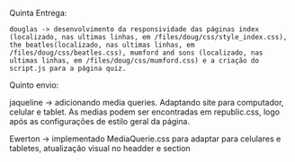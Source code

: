 Quinta Entrega:

	douglas -> desenvolvimento da responsividade das páginas index (localizado, nas ultimas linhas, em /files/doug/css/style_index.css), the beatles(localizado, nas ultimas linhas, em /files/doug/css/beatles.css), mumford and sons (localizado, nas ultimas linhas, em /files/doug/css/mumford.css) e a criação do script.js para a página quiz.


Quinto envio:

jaqueline -> adicionando media queries. Adaptando site para computador, celular e tablet. As medias podem ser encontradas em republic.css, logo após as configurações de estilo geral da página.

Ewerton -> implementado MediaQuerie.css para adaptar para celulares e tabletes, atualização visual no headder e section 